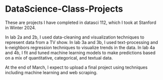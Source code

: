 # DataScience-Class-Projects
These are projects I have completed in datasci 112, which I took at Stanford in Winter 2024.

In lab 2a and 2b, I used data-cleaning and visualization techniques to represent data from a TV show. In lab 3a and 3b, I used text-processing and k-neighbors regression techniques to visualize trends in the data. In lab 4a and 4b, I fit and tuned machine learning models to make predictions based on a mix of quantitative, categorical, and textual data.

At the end of March, I expect to upload a final project using techniques including machine learning and web scraping.
